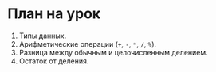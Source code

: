 # План на урок
1. Типы данных.
2. Арифметические операции (`+`, `-`, `*`, `/`, `%`).
3. Разница между обычным и целочисленным делением.
4. Остаток от деления.
